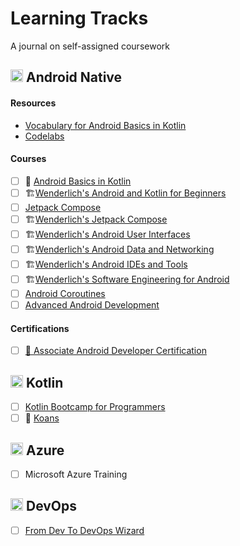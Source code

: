 # Learning Tracks

A journal on self-assigned coursework

## <img src="https://www.freepngimg.com/download/android/58505-system-application-operating-logo-android-software.png" width="20" height="20"> Android Native

#### Resources

- [Vocabulary for Android Basics in Kotlin](https://developer.android.com/courses/android-basics-kotlin/android-basics-kotlin-vocab)
- [Codelabs](https://codelabs.developers.google.com/?cat=android)

#### Courses

- [ ] 🚧 [Android Basics in Kotlin](courses/android-native--google--android-basics-in-kotlin.md)
- [ ] 🏗[Wenderlich's Android and Kotlin for Beginners](https://www.raywenderlich.com/android/paths/learn)
- [ ] [Jetpack Compose](courses/android-native--google--jetpack-compose.md)
- [ ] 🏗[Wenderlich's Jetpack Compose](https://www.raywenderlich.com/21959310-jetpack-compose)
- [ ] 🏗[Wenderlich's Android User Interfaces](https://www.raywenderlich.com/android/paths/androiduserinterface)
- [ ] 🏗[Wenderlich's Android Data and Networking](https://www.raywenderlich.com/android/paths/androiddata)
- [ ] 🏗[Wenderlich's Android IDEs and Tools](https://www.raywenderlich.com/android/paths/androidtools)
- [ ] 🏗[Wenderlich's Software Engineering for Android](https://www.raywenderlich.com/android/paths/androidsoftware)
- [ ] [Android Coroutines](courses/android-native--android-native--google--android-coroutines.md)
- [ ] [Advanced Android Development](courses/android-native--google--advanced-android-development.md)

#### Certifications

- [ ] [🏅 Associate Android Developer Certification](https://developers.google.com/certification/associate-android-developer)

## <img src="https://kotlinlang.org/assets/images/apple-touch-icon.png?v2" width="20" height="20"> Kotlin

- [ ] [Kotlin Bootcamp for Programmers](courses/kotlin--google--kotlin-bootcamp-for-programmers.md)
- [ ] 🚧 [Koans](courses/kotlin--kotlin-docs--koans.md)

## <img src="https://swimburger.net/media/ppnn3pcl/azure.png" width="20" height="20"> Azure

- [ ] Microsoft Azure Training

## <img src="https://st3.depositphotos.com/9987990/16592/v/600/depositphotos_165929826-stock-illustration-devops-logotype-sign-of-infinity.jpg" height="20"> DevOps

- [ ] [From Dev To DevOps Wizard](courses/devops--egghead--from-dev-to-devops-wizard.md)
